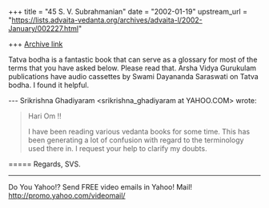 +++
title = "45 S. V. Subrahmanian"
date = "2002-01-19"
upstream_url = "https://lists.advaita-vedanta.org/archives/advaita-l/2002-January/002227.html"

+++
[Archive link](https://lists.advaita-vedanta.org/archives/advaita-l/2002-January/002227.html)

Tatva bodha is a fantastic book that can serve as a glossary for most of the
terms that you have asked below.  Please read that.  Arsha Vidya Gurukulam
publications have audio cassettes by Swami Dayananda Saraswati on Tatva bodha.
I found it helpful.

--- Srikrishna Ghadiyaram <srikrishna_ghadiyaram at YAHOO.COM> wrote:
> Hari Om !!
>
> I have been reading various vedanta  books for some time. This has been
> generating a lot of confusion with regard to the terminology used there in.
> I request your help to clarify my doubts.



=====
Regards,
SVS.

__________________________________________________
Do You Yahoo!?
Send FREE video emails in Yahoo! Mail!
http://promo.yahoo.com/videomail/

